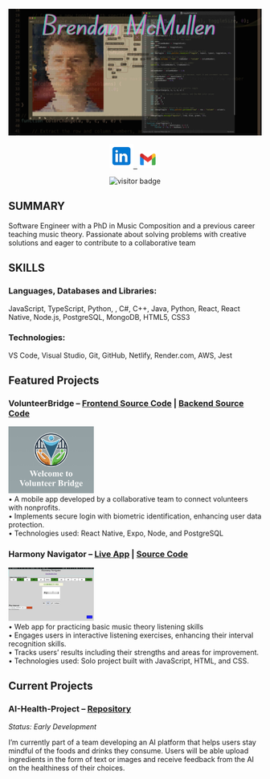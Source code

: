 ![Header](Brendan.jpg)

<p align="center">
  <a href="https://linkedin.com/in/brendangmcmullen/" target="_blank" rel="noopenernoreferrer"><img class="linkedin-icon" src="icons8-linkedin-48.png">&nbsp;&nbsp;</a>
  <a href="mailto:brendangmcmullen@gmail.com" target="_blank" rel="noopener noreferrer"><img height="35" src="./icons8-gmail-48.png"></a>&nbsp;&nbsp;
</p>


<p align="center">
  <img src="https://visitor-badge.laobi.icu/badge?page_id=bgmcmullen&left_color=green&right_color=red" width="110px" alt="visitor badge"/>
</p>

## SUMMARY
Software Engineer with a PhD in Music Composition and a previous career teaching music theory. Passionate about solving problems with creative solutions and eager to contribute to a collaborative team
## SKILLS
### Languages, Databases and Libraries: 
JavaScript, TypeScript, Python, , C#, C++, Java, Python, React, React Native, Node.js, PostgreSQL, MongoDB, HTML5, CSS3
### Technologies: 
VS Code, Visual Studio, Git, GitHub, Netlify, Render.com, AWS, Jest

## Featured Projects

### VolunteerBridge – [Frontend Source Code](https://github.com/TechSpark-Solutions/VolunteerBridgeApp) | [Backend Source Code](https://github.com/TechSpark-Solutions/VolunteerBridge-AuthAPI)
<img src="VB-5.png" style='width: 170px;'>\
•	A mobile app developed by a collaborative team to connect volunteers with nonprofits.\
•	Implements secure login with biometric identification, enhancing user data protection.\
•	Technologies used: React Native, Expo, Node, and PostgreSQL

### Harmony Navigator – [Live App](https://bgmcmullen.github.io/harmony-navigator/) | [Source Code](https://github.com/bgmcmullen/harmony-navigator)
<img src="p1.png" style='width: 170px;'>\
•	Web app for practicing basic music theory listening skills\
•	Engages users in interactive listening exercises, enhancing their interval recognition skills.\
•	Tracks users’ results including their strengths and areas for improvement.\
•	Technologies used: Solo project built with JavaScript, HTML, and CSS.

## Current Projects

### AI-Health-Project – [Repository](https://github.com/bgmcmullen/AI-Health-Project-bgm)
*Status: Early Development*

I’m currently part of a team developing an AI platform that helps users stay mindful of the foods and drinks they consume. Users will be able upload ingredients in the form of text or images and receive feedback from the AI on the healthiness of their choices.
